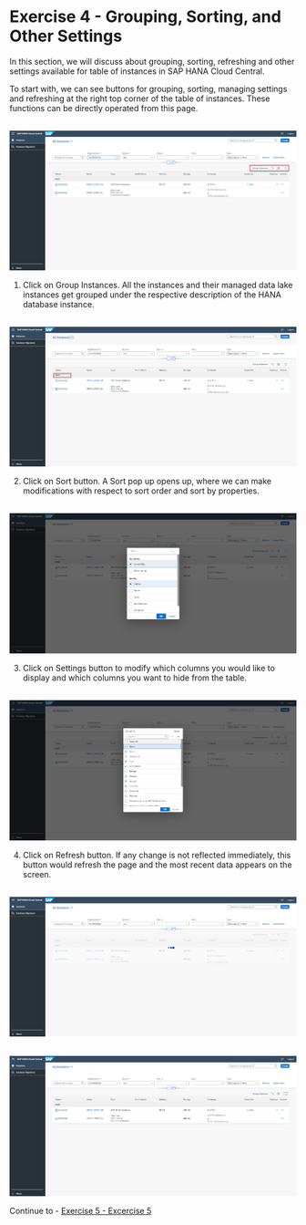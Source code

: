# Exercise 4 - Grouping, Sorting, and Other Settings

In this section, we will discuss about grouping, sorting, refreshing and other settings available for table of instances in SAP HANA Cloud Central.
 
To start with, we can see buttons for grouping, sorting, managing settings and refreshing at the right top corner of the table of instances. These functions can be directly operated from this page.

<br>![](/exercises/ex_4/images_new/1.png)

1. Click on Group Instances. All the instances and their managed data lake instances get grouped under the respective description of the HANA database instance.

<br>![](/exercises/ex_4/images_new/2.png)

2. Click on Sort button. A Sort pop up opens up, where we can make modifications with respect to sort order and sort by properties.

<br>![](/exercises/ex_4/images_new/3.png)

3. Click on Settings button to modify which columns you would like to display and which columns you want to hide from the table.

<br>![](/exercises/ex_4/images_new/4.png)

4. Click on Refresh button. If any change is not reflected immediately, this button would refresh the page and the most recent data appears on the screen.

<br>![](/exercises/ex_4/images_new/5.png)

<br>![](/exercises/ex_4/images_new/6.png)

Continue to - [Exercise 5 - Excercise 5 ](../ex_5/README.md)
